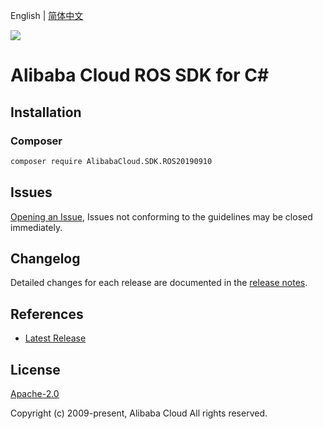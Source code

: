 English | [简体中文](README-CN.md)

![](https://aliyunsdk-pages.alicdn.com/icons/AlibabaCloud.svg)

# Alibaba Cloud ROS SDK for C#

## Installation

### Composer

```bash
composer require AlibabaCloud.SDK.ROS20190910
```

## Issues

[Opening an Issue](https://github.com/aliyun/alibabacloud-csharp-sdk/issues/new), Issues not conforming to the guidelines may be closed immediately.

## Changelog

Detailed changes for each release are documented in the [release notes](./ChangeLog.md).

## References

* [Latest Release](https://github.com/aliyun/alibabacloud-csharp-sdk/)

## License

[Apache-2.0](http://www.apache.org/licenses/LICENSE-2.0)

Copyright (c) 2009-present, Alibaba Cloud All rights reserved.
